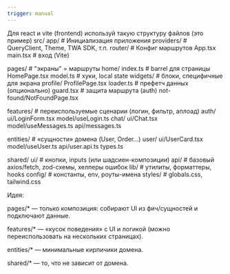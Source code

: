```yaml
---
trigger: manual
---
```


Для react и vite (frontend) используй такую структуру файлов (это пример)
src/
  app/                    # Инициализация приложения
    providers/            # QueryClient, Theme, TWA SDK, т.п.
    router/               # Конфиг маршрутов
    App.tsx
    main.tsx              # вход (Vite)

  pages/                  # "экраны" = маршруты
    home/
      index.ts            # barrel для страницы
      HomePage.tsx
      model.ts            # хуки, local state
      widgets/            # блоки, специфичные для экрана
    profile/
      ProfilePage.tsx
      loader.ts           # префетч данных (опционально)
      guard.tsx           # защита маршрута (auth)
    not-found/NotFoundPage.tsx

  features/               # переиспользуемые сценарии (логин, фильтр, аплоад)
    auth/
      ui/LoginForm.tsx
      model/useLogin.ts
    chat/
      ui/Chat.tsx
      model/useMessages.ts
      api/messages.ts

  entities/               # «сущности» домена (User, Order…)
    user/
      ui/UserCard.tsx
      model/useUser.ts
      api/user.api.ts
      types.ts

  shared/
    ui/                   # кнопки, inputs (или шадсиен-композиции)
    api/                  # базовый axios/fetch, zod-схемы, хелперы ошибок
    lib/                  # утилиты, форматтеры, hooks
    config/               # константы, env, роуты-имена
    styles/               # globals.css, tailwind.css

Идея:

pages/* — только композиция: собирают UI из фич/сущностей и подключают данные.

features/* — «кусок поведения» с UI и логикой (можно переиспользовать на нескольких страницах).

entities/* — минимальные кирпичики домена.

shared/* — то, что не зависит от домена.
